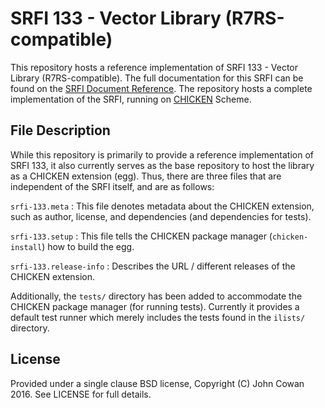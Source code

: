 # SRFI 133 - Vector Library (R7RS-compatible)

This repository hosts a reference implementation of SRFI 133 - Vector Library
(R7RS-compatible). The full documentation for this SRFI can be found on the [SRFI
Document Reference](http://srfi.schemers.org/srfi-133/). The repository hosts a
complete implementation of the SRFI, running on [CHICKEN](http://call-cc.org)
Scheme.

## File Description

While this repository is primarily to provide a reference implementation of
SRFI 133, it also currently serves as the base repository to host the library
as a CHICKEN extension (egg). Thus, there are three files that are independent
of the SRFI itself, and are as follows:

`srfi-133.meta` : This file denotes metadata about the CHICKEN extension, such
as author, license, and dependencies (and dependencies for tests).

`srfi-133.setup` : This file tells the CHICKEN package manager
(`chicken-install`) how to build the egg.

`srfi-133.release-info` : Describes the URL / different releases of the CHICKEN
extension.

Additionally, the `tests/` directory has been added to accommodate the CHICKEN
package manager (for running tests). Currently it provides a default test
runner which merely includes the tests found in the `ilists/` directory.

## License

Provided under a single clause BSD license, Copyright (C) John Cowan 2016. See
LICENSE for full details.
